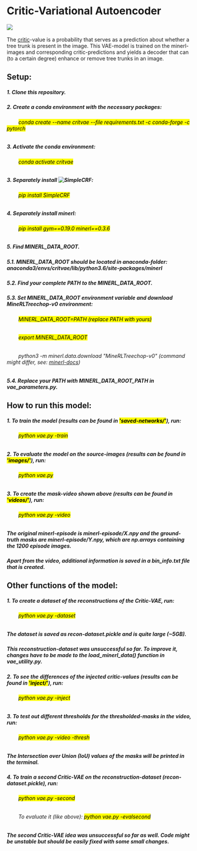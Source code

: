 # Critic-Variational Autoencoder
![](https://github.com/lcicek/Critic-VAE/blob/master/video-showcase.gif)  
<br/>
The [critic](https://github.com/ndrwmlnk/critic-guided-segmentation-of-rewarding-objects-in-first-person-views)-value is a probability that serves as a prediction about whether a tree trunk is present in the image. This VAE-model is trained on the minerl-images and corresponding critic-predictions and yields a decoder that can (to a certain degree) enhance or remove tree trunks in an image.

## Setup:
##### 1. Clone this repository.
##### 2. Create a conda environment with the necessary packages:
###### &nbsp;&nbsp;&nbsp;&nbsp;&nbsp;&nbsp;&nbsp;&nbsp;<mark>conda create --name critvae --file requirements.txt -c conda-forge -c pytorch</mark>
##### 3. Activate the conda environment:
###### &nbsp;&nbsp;&nbsp;&nbsp;&nbsp;&nbsp;&nbsp;&nbsp;<mark>conda activate critvae</mark>
##### 3. Separately install ![SimpleCRF](https://github.com/HiLab-git/SimpleCRF):
###### &nbsp;&nbsp;&nbsp;&nbsp;&nbsp;&nbsp;&nbsp;&nbsp;<mark>pip install SimpleCRF</mark>
##### 4. Separately install minerl:
###### &nbsp;&nbsp;&nbsp;&nbsp;&nbsp;&nbsp;&nbsp;&nbsp;<mark>pip install gym==0.19.0 minerl==0.3.6</mark>
##### 5. Find MINERL_DATA_ROOT.
##### 5.1. MINERL_DATA_ROOT should be located in anaconda-folder: anaconda3/envs/critvae/lib/python3.6/site-packages/minerl
##### 5.2. Find _your_ complete PATH to the MINERL_DATA_ROOT.
##### 5.3. Set MINERL_DATA_ROOT environment variable and download MineRLTreechop-v0 environment:
###### &nbsp;&nbsp;&nbsp;&nbsp;&nbsp;&nbsp;&nbsp;&nbsp;<mark>MINERL_DATA_ROOT=PATH (replace PATH with yours)</mark>
###### &nbsp;&nbsp;&nbsp;&nbsp;&nbsp;&nbsp;&nbsp;&nbsp;<mark>export MINERL_DATA_ROOT</mark>
###### &nbsp;&nbsp;&nbsp;&nbsp;&nbsp;&nbsp;&nbsp;&nbsp;python3 -m minerl.data.download "MineRLTreechop-v0" (command might differ, see: [minerl-docs](https://minerl.io/docs/tutorials/data_sampling.html))
##### 5.4. Replace your PATH with MINERL_DATA_ROOT_PATH in vae_parameters.py.

## How to run this model:
##### 1. To train the model (results can be found in <mark>'saved-networks/'</mark>), run:
###### &nbsp;&nbsp;&nbsp;&nbsp;&nbsp;&nbsp;&nbsp;&nbsp;<mark>python vae.py -train</mark>
##### 2. To evaluate the model on the source-images (results can be found in <mark>'images/'</mark>), run:
###### &nbsp;&nbsp;&nbsp;&nbsp;&nbsp;&nbsp;&nbsp;&nbsp;<mark>python vae.py</mark>
##### 3. To create the mask-video shown above (results can be found in <mark>'videos/'</mark>), run:
###### &nbsp;&nbsp;&nbsp;&nbsp;&nbsp;&nbsp;&nbsp;&nbsp;<mark>python vae.py -video</mark>
##### _The original minerl-episode is minerl-episode/X.npy and the ground-truth masks are minerl-episode/Y.npy, which are np.arrays containing the 1200 episode images._
##### _Apart from the video, additional information is saved in a bin_info.txt file that is created._

## Other functions of the model:
##### 1. To create a dataset of the reconstructions of the Critic-VAE, run:
###### &nbsp;&nbsp;&nbsp;&nbsp;&nbsp;&nbsp;&nbsp;&nbsp;<mark>python vae.py -dataset</mark>
##### _The dataset is saved as recon-dataset.pickle and is quite large (~5GB)._
##### _This reconstruction-dataset was unsuccessful so far. To improve it, changes have to be made to the load_minerl_data() function in vae_utility.py._
##### 2. To see the differences of the injected critic-values (results can be found in <mark>'inject/'</mark>), run:
###### &nbsp;&nbsp;&nbsp;&nbsp;&nbsp;&nbsp;&nbsp;&nbsp;<mark>python vae.py -inject</mark>
##### 3. To test out different thresholds for the thresholded-masks in the video, run:
###### &nbsp;&nbsp;&nbsp;&nbsp;&nbsp;&nbsp;&nbsp;&nbsp;<mark>python vae.py -video -thresh</mark>
##### _The Intersection over Union (IoU) values of the masks will be printed in the terminal._
##### 4. To train a second Critic-VAE on the reconstruction-dataset (recon-dataset.pickle), run:
###### &nbsp;&nbsp;&nbsp;&nbsp;&nbsp;&nbsp;&nbsp;&nbsp;<mark>python vae.py -second</mark>
###### &nbsp;&nbsp;&nbsp;&nbsp;&nbsp;&nbsp;&nbsp;&nbsp;To evaluate it (like above): <mark>python vae.py -evalsecond</mark>
##### _The second Critic-VAE idea was unsuccessful so far as well. Code might be unstable but should be easily fixed with some small changes._
